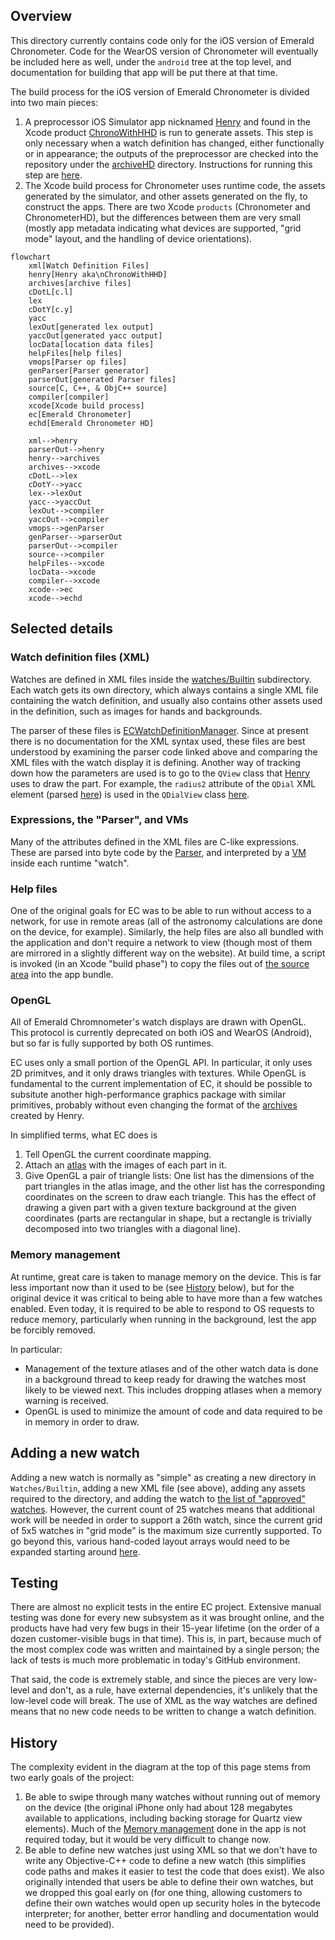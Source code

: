 ## Overview

This directory currently contains code only for the iOS version of
Emerald Chronometer.  Code for the WearOS version of Chronometer will
eventually be included here as well, under the `android` tree at the
top level, and documentation for building that app will be put there
at that time.

The build process for the iOS version of Emerald Chronometer is
divided into two main pieces:

1.  A preprocessor iOS Simulator app nicknamed
    [Henry](https://github.com/EmeraldSequoia/docs/blob/main/Glossary.md#henry) and
    found in the Xcode product
    [ChronoWithHHD](https://github.com/EmeraldSequoia/docs/blob/main/Glossary.md#chronowithhhd)
    is run to generate assets. This step is only necessary when a watch definition has
    changed, either functionally or in appearance; the outputs of the preprocessor are
    checked into the repository under the
    [archiveHD](https://github.com/EmeraldSequoia/Chronometer/tree/main/archiveHD)
    directory. Instructions for running this step are
    [here](https://github.com/EmeraldSequoia/Chronometer/blob/main/specs/henry.md).
2.  The Xcode build process for Chronometer uses runtime code, the assets generated by
    the simulator, and other assets generated on the fly, to construct the apps. There
    are two Xcode `products` (Chronometer and ChronometerHD), but the differences between
    them are very small (mostly app metadata indicating what devices are supported,
    "grid mode" layout, and the handling of device orientations).


```mermaid
flowchart
    xml[Watch Definition Files]
    henry[Henry aka\nChronoWithHHD]
    archives[archive files]
    cDotL[c.l]
    lex
    cDotY[c.y]
    yacc
    lexOut[generated lex output]
    yaccOut[generated yacc output]
    locData[location data files]
    helpFiles[help files]
    vmops[Parser op files]
    genParser[Parser generator]
    parserOut[generated Parser files]
    source[C, C++, & ObjC++ source]
    compiler[compiler]
    xcode[Xcode build process]
    ec[Emerald Chronometer]
    echd[Emerald Chronometer HD]

    xml-->henry
    parserOut-->henry
    henry-->archives
    archives-->xcode
    cDotL-->lex
    cDotY-->yacc
    lex-->lexOut
    yacc-->yaccOut
    lexOut-->compiler
    yaccOut-->compiler
    vmops-->genParser
    genParser-->parserOut
    parserOut-->compiler
    source-->compiler
    helpFiles-->xcode
    locData-->xcode
    compiler-->xcode
    xcode-->ec
    xcode-->echd

```

## Selected details

### Watch definition files (XML)

Watches are defined in XML files inside the
[watches/Builtin](https://github.com/EmeraldSequoia/Chronometer/tree/main/Watches/Builtin)
subdirectory. Each watch gets its own directory, which always contains a single XML file
containing the watch definition, and usually also contains other assets used in the
definition, such as images for hands and backgrounds.

The parser of these files is
[ECWatchDefinitionManager](https://github.com/EmeraldSequoia/Chronometer/blob/main/Classes/ECWatchDefinitionManager.m).
Since at present there is no documentation for the XML syntax used, these files are best
understood by examining the parser code linked above and comparing the XML files with the
watch display it is defining. Another way of tracking down how the parameters are used is
to go to the `QView` class that
[Henry](https://github.com/EmeraldSequoia/docs/blob/main/Glossary.md#henry)
uses to draw the part.  For example, the `radius2` attribute of the `QDial` XML element (parsed
[here](https://github.com/EmeraldSequoia/Chronometer/blob/main/Classes/ECWatchDefinitionManager.m#L737))
is used in the `QDialView` class
[here](https://github.com/EmeraldSequoia/Chronometer/blob/main/Classes/ECQView.m#L2435).

### Expressions, the "Parser", and VMs

Many of the attributes defined in the XML files are C-like expressions. These are parsed
into byte code by the
[Parser](https://github.com/EmeraldSequoia/docs/blob/main/Glossary.md#parser), and
interpreted by a
[VM](https://github.com/EmeraldSequoia/docs/blob/main/Glossary.md#virtual-machine-vm)
inside each runtime "watch".

### Help files

One of the original goals for EC was to be able to run without access to a network, for
use in remote areas (all of the astronomy calculations are done on the device, for
example). Similarly, the help files are also all bundled with the application and don't
require a network to view (though most of them are mirrored in a slightly different way
on the website). At build time, a script is invoked (in an Xcode "build phase") to copy
the files out of
[the source area](https://github.com/EmeraldSequoia/Chronometer/tree/main/Help) into
the app bundle.

### OpenGL

All of Emerald Chromnometer's watch displays are drawn with OpenGL. This protocol is
currently deprecated on both iOS and WearOS (Android), but so far is fully supported
by both OS runtimes.

EC uses only a small portion of the OpenGL API. In particular, it only
uses 2D primitves, and it only draws triangles with textures. While
OpenGL is fundamental to the current implementation of EC, it should
be possible to subsitute another high-performance graphics package
with similar primitives, probably without even changing the format of
the
[archives](https://github.com/EmeraldSequoia/docs/blob/main/Glossary.md#archive)
created by Henry.

In simplified terms, what EC does is

1. Tell OpenGL the current coordinate mapping.
2. Attach an
   [atlas](https://github.com/EmeraldSequoia/docs/blob/main/Glossary.md#atlas) with the
   images of each part in it.
3. Give OpenGL a pair of triangle lists: One list has the dimensions of the part triangles in
   the atlas image, and the other list has the corresponding coordinates on the screen to draw
   each triangle. This has the effect of drawing a given part with a given texture background
   at the given coordinates (parts are rectangular in shape, but a rectangle is trivially
   decomposed into two triangles with a diagonal line).

### Memory management

At runtime, great care is taken to manage memory on the device. This is far less important
now than it used to be (see [History](#history) below), but for the original device it was
critical to being able to have more than a few watches enabled. Even today, it is required
to be able to respond to OS requests to reduce memory, particularly when running in the
background, lest the app be forcibly removed.

In particular:
*   Management of the texture atlases and of the other watch data is done in a background
    thread to keep ready for drawing the watches most likely to be viewed next. This includes
    dropping atlases when a memory warning is received.
*   OpenGL is used to minimize the amount of code and data required to be in memory in
    order to draw.

## Adding a new watch

Adding a new watch is normally as "simple" as creating a new directory in `Watches/Builtin`,
adding a new XML file (see above), adding any assets required to the directory, and adding the
watch to
[the list of "approved" watches](https://github.com/EmeraldSequoia/Chronometer/blob/main/Watches/Builtin/Approvals.txt).
However, the current count of 25 watches means that additional work will be needed in order
to support a 26th watch, since the current grid of 5x5 watches in "grid mode" is the
maximum size currently supported. To go beyond this, various hand-coded layout arrays
would need to be expanded starting around
[here](https://github.com/EmeraldSequoia/Chronometer/blob/main/Classes/ChronometerAppDelegate.m#L333).

## Testing

There are almost no explicit tests in the entire EC project. Extensive manual testing was
done for every new subsystem as it was brought online, and the products have had very few
bugs in their 15-year lifetime (on the order of a dozen customer-visible bugs in that time).
This is, in part, because much of the most complex code was written and maintained by a
single person; the lack of tests is much more problematic in today's GitHub environment.

That said, the code is extremely stable, and since the pieces are very low-level and don't,
as a rule, have external dependencies, it's unlikely that the low-level code will break.
The use of XML as the way watches are defined means that no new code needs to be written
to change a watch definition.

## History

The complexity evident in the diagram at the top of this page stems from two early goals
of the project:
1.  Be able to swipe through many watches without running out of memory on the device (the
    original iPhone only had about 128 megabytes available to applications, including
    backing storage for Quartz view elements). Much of the
    [Memory management](#memory-management) done in the app is not required today, but it
    would be very difficult to change now.
2.  Be able to define new watches just using XML so that we don't have to write any
    Objective-C++ code to define a new watch (this simplifies code paths and makes it easier
    to test the code that does exist). We also originally intended that users be able to
    define their own watches, but we dropped this goal early on (for one thing, allowing
    customers to define their own watches would open up security holes in the bytecode
    interpreter; for another, better error handling and documentation would need to be
    provided).
    
